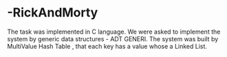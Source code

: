 # -RickAndMorty

The task was implemented in C language.
We were asked to implement the system by generic data structures - ADT GENERI. 
The system was built by MultiValue Hash Table , that each key has a value whose a Linked List.
